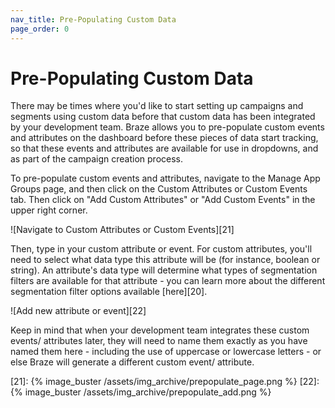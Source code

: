 ```yaml
---
nav_title: Pre-Populating Custom Data
page_order: 0
---
```


# Pre-Populating Custom Data

There may be times where you'd like to start setting up campaigns and segments using custom data before that custom data has been integrated by your development team. Braze allows you to pre-populate custom events and attributes on the dashboard before these pieces of data start tracking, so that these events and attributes are available for use in dropdowns, and as part of the campaign creation process.

To pre-populate custom events and attributes, navigate to the Manage App Groups page, and then click on the Custom Attributes or Custom Events tab. Then click on "Add Custom Attributes" or "Add Custom Events" in the upper right corner.

![Navigate to Custom Attributes or Custom Events][21]

Then, type in your custom attribute or event. For custom attributes, you'll need to select what data type this attribute will be (for instance, boolean or string). An attribute's data type will determine what types of segmentation filters are available for that attribute - you can learn more about the different segmentation filter options available [here][20].

![Add new attribute or event][22]

Keep in mind that when your development team integrates these custom events/ attributes later, they will need to name them exactly as you have named them here - including the use of uppercase or lowercase letters - or else Braze will generate a different custom event/ attribute.

[21]: {% image_buster /assets/img_archive/prepopulate_page.png %}
[22]: {% image_buster /assets/img_archive/prepopulate_add.png %}
